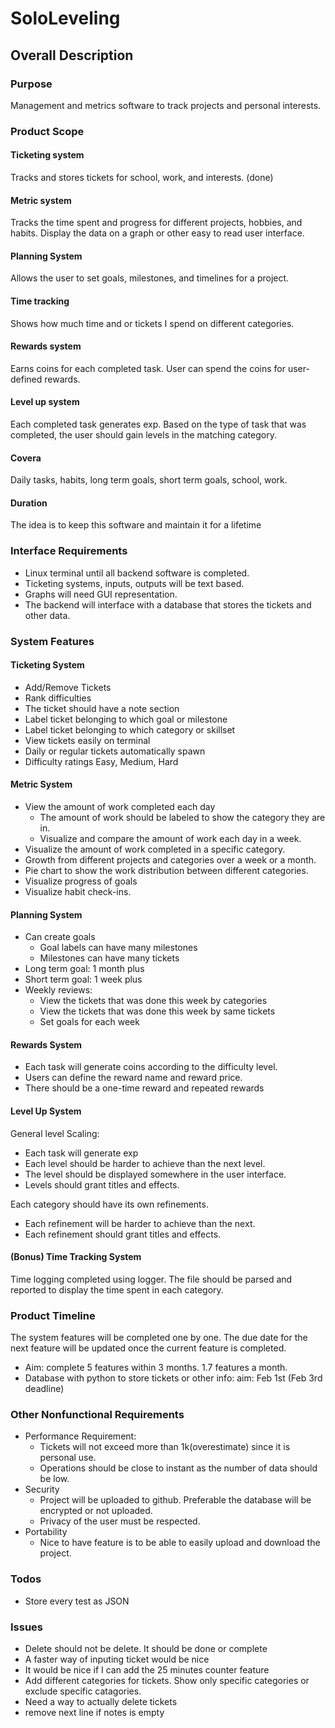 # SoloLeveling

## Overall Description

### Purpose
Management and metrics software to track projects and personal interests. 

### Product Scope 

#### Ticketing system 
Tracks and stores tickets for school, work, and interests. (done)

#### Metric system
Tracks the time spent and progress for different projects, hobbies, and habits. Display the data on a graph or other easy to read user interface. 

#### Planning System
Allows the user to set goals, milestones, and timelines for a project. 

#### Time tracking
Shows how much time and or tickets I spend on different categories. 

#### Rewards system
Earns coins for each completed task. User can spend the coins for user-defined rewards.

#### Level up system
Each completed task generates exp. Based on the type of task that was completed, the user should gain levels in the matching category. 

#### Covera
Daily tasks, habits, long term goals, short term goals, school, work.

#### Duration
The idea is to keep this software and maintain it for a lifetime

### Interface Requirements
* Linux terminal until all backend software is completed. 
* Ticketing systems, inputs, outputs will be text based. 
* Graphs will need GUI representation. 
* The backend will interface with a database that stores the tickets and other data. 

### System Features

#### Ticketing System
* Add/Remove Tickets
* Rank difficulties
* The ticket should have a note section
* Label ticket belonging to which goal or milestone
* Label ticket belonging to which category or skillset
* View tickets easily on terminal 
* Daily or regular tickets automatically spawn
* Difficulty ratings Easy, Medium, Hard

#### Metric System
* View the amount of work completed each day
    * The amount of work should be labeled to show the category they are in.
    * Visualize and compare the amount of work each day in a week. 
* Visualize the amount of work completed in a specific category. 
* Growth from different projects and categories over a week or a month.  
* Pie chart to show the work distribution between different categories. 
* Visualize progress of goals
* Visualize habit check-ins. 

#### Planning System
* Can create goals
    * Goal labels can have many milestones
    * Milestones can have many tickets
* Long term goal:  1 month plus
* Short term goal: 1 week plus
* Weekly reviews:
    * View the tickets that was done this week by categories
    * View the tickets that was done this week by same tickets
    * Set goals for each week

#### Rewards System
* Each task will generate coins according to the difficulty level.
* Users can define the reward name and reward price. 
* There should be a one-time reward and repeated rewards 

#### Level Up System
General level Scaling: 
* Each task will generate exp
* Each level should be harder to achieve than the next level. 
* The level should be displayed somewhere in the user interface. 
* Levels should grant titles and effects.

Each category should have its own refinements. 
* Each refinement will be harder to achieve than the next.
* Each refinement should grant titles and effects.

#### (Bonus) Time Tracking System
Time logging completed using logger. The file should be parsed and reported to display the time spent in each category. 

### Product Timeline
The system features will be completed one by one. The due date for the next feature will be updated once the current feature is completed. 
* Aim: complete 5 features within 3 months. 1.7 features a month. 
* Database with python to store tickets or other info: aim: Feb 1st (Feb 3rd deadline)  

 ### Other Nonfunctional Requirements
* Performance Requirement:
    * Tickets will not exceed more than 1k(overestimate) since it is personal use. 
    * Operations should be close to instant as the number of data should be low. 
* Security 
    * Project will be uploaded to github. Preferable the database will be encrypted or not uploaded. 
    * Privacy of the user must be respected. 
* Portability 
    * Nice to have feature is to be able to easily upload and download the project.

### Todos
* Store every test as JSON

### Issues
* Delete should not be delete. It should be done or complete 
* A faster way of inputing ticket would be nice
* It would be nice if I can add the 25 minutes counter feature
* Add different categories for tickets. Show only specific categories or exclude specific catagories. 
* Need a way to actually delete tickets
* remove next line if notes is empty


